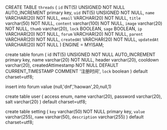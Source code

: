 CREATE TABLE `threads` (
`id` INT(5) UNSIGNED NOT NULL AUTO_INCREMENT primary key,
`uid` INT(5) UNSIGNED NOT NULL,
`name` VARCHAR(20) NOT NULL,
`email` VARCHAR(20) NOT NULL,
`title` varchar(50) NOT NULL,
`content` varchar(100) NOT NULL,
`image` varchar(20) NOT NULL,
`thumb` varchar(20),
`lock` BOOLEAN,
`sage` BOOLEAN,
`ip` VARCHAR(20) NOT NULL,
`forum` VARCHAR(20) NOT NULL,
`parent` VARCHAR(20) NOT NULL,
`createdAt` VARCHAR(20) NOT NULL,
`updatedAt` VARCHAR(20) NOT NULL
) ENGINE = MYISAM;


create table forum (
id INT(5) UNSIGNED NOT NULL AUTO_INCREMENT primary key,
name varchar(20) NOT NULL,
header varchar(20),
cooldown varchar(20),
createdAttimestamp NOT NULL DEFAULT CURRENT_TIMESTAMP COMMENT '注册时间',
`lock` boolean
) default charset=utf8;

insert into forum value (null,'dnf','haowan',20,null,1)

create table user (
access enum,
name varchar(20),
password varchar(20),
salt varchar(20)
) default charset=utf8;

create table setting (
`key` varchar(50) NOT NULL  primary key,
`value` varchar(255),
`name` varchar(50),
`description` varchar(255)
) default charset=utf8;